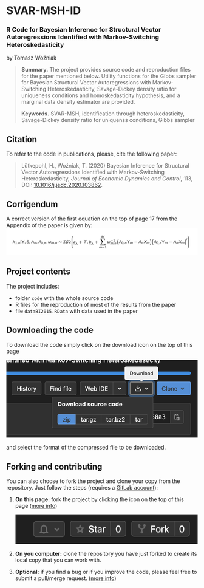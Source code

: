 # SVAR-MSH-ID
### R Code for Bayesian Inference for Structural Vector Autoregressions Identified with Markov-Switching Heteroskedasticity

by Tomasz Woźniak

> **Summary.** The project provides source code and reproduction files for the paper mentioned below. Utility functions for the Gibbs sampler for Bayesian Structural Vector Autoregressions with Markov-Switching Heteroskedasticity, Savage-Dickey density ratio for uniqueness conditions and homoskedasticity hypothesis, and a marginal data density estimator are provided.
>
> **Keywords.** SVAR-MSH, identification through heteroskedasticity, Savage-Dickey density ratio for uniquenss conditions, Gibbs sampler

## Citation

To refer to the code in publications, please, cite the following paper:

> Lütkepohl, H., Woźniak, T. (2020) Bayesian Inference for Structural Vector Autoregressions Identified with Markov-Switching Heteroskedasticity, *Journal of Economic Dynamics and Control*, 113, DOI: [10.1016/j.jedc.2020.103862](https://doi.org/10.1016/j.jedc.2020.103862).

## Corrigendum

A correct version of the first equation on the top of page 17 from the Appendix of the paper is given by:
![](corrigendum.png)

## Project contents

The project includes:

- folder `code` with the whole source code
- R files for the reproduction of most of the results from the paper
- file `dataBI2015.RData` with data used in the paper

## Downloading the code

To download the code simply click on the download icon on the top of this page

![](gl-download.png)

and select the format of the compressed file to be downloaded.

## Forking and contributing 

You can also choose to fork the project and clone your copy from the repository. Just follow the steps (requires a [GitLab account](https://gitlab.com)):

1. **On this page:** fork the project by clicking the icon on the top of this page ([more info](https://docs.gitlab.com/ee/user/project/repository/forking_workflow.html#creating-a-fork))

   ![](gl-fork.png)

2. **On you computer:** clone the repository you have just forked to create its local copy that you can work with.

3. **Optional:** if you find a bug or if you improve the code, please feel free to submit a pull/merge request. ([more info](https://docs.gitlab.com/ee/topics/gitlab_flow.html#mergepull-requests-with-gitlab-flow))
